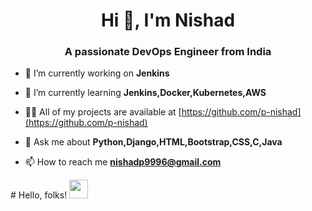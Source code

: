 <h1 align="center">Hi 👋, I'm Nishad</h1>
<h3 align="center">A passionate DevOps Engineer from India</h3>

- 🔭 I’m currently working on **Jenkins**

- 🌱 I’m currently learning **Jenkins,Docker,Kubernetes,AWS**

- 👨‍💻 All of my projects are available at [https://github.com/p-nishad](https://github.com/p-nishad)

- 💬 Ask me about **Python,Django,HTML,Bootstrap,CSS,C,Java**

- 📫 How to reach me **nishadp9996@gmail.com**

\# Hello, folks! <img src="https://raw.githubusercontent.com/MartinHeinz/MartinHeinz/master/wave.gif" width="30px">
